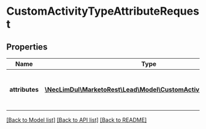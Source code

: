 # CustomActivityTypeAttributeRequest

## Properties

Name | Type | Description | Notes
------------ | ------------- | ------------- | -------------
**attributes** | [**\NecLimDul\MarketoRest\Lead\Model\CustomActivityTypeAttribute[]**](CustomActivityTypeAttribute.md) | List of attributes to add to the activity type | [optional] 

[[Back to Model list]](../README.md#documentation-for-models) [[Back to API list]](../README.md#documentation-for-api-endpoints) [[Back to README]](../README.md)
